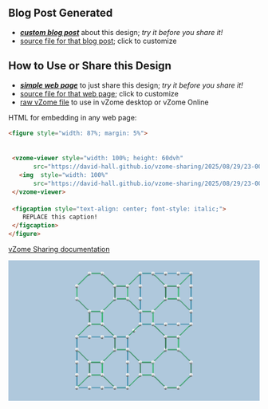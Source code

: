 
## Blog Post Generated

 - [***custom blog post***](<https://david-hall.github.io/vzome-sharing/2025/08/29/Laves-graph-rotational-symmetry-23-00-04.html>) about this design; *try it before you share it!*
 - [source file for that blog post](<https://github.com/david-hall/vzome-sharing/edit/main/_posts/2025-08-29-Laves-graph-rotational-symmetry-23-00-04.md>); click to customize
 


## How to Use or Share this Design

 - [***simple web page***](<https://david-hall.github.io/vzome-sharing/2025/08/29/23-00-04-Laves-graph-rotational-symmetry/>) to just share this design; *try it before you share it!*
 - [source file for that web page](<https://github.com/david-hall/vzome-sharing/edit/main/2025/08/29/23-00-04-Laves-graph-rotational-symmetry/index.md>); click to customize
 - [raw vZome file](<https://raw.githubusercontent.com/david-hall/vzome-sharing/main/2025/08/29/23-00-04-Laves-graph-rotational-symmetry/Laves-graph-rotational-symmetry.vZome>) to use in vZome desktop or vZome Online
 
 HTML for embedding in any web page:
 ```html
<figure style="width: 87%; margin: 5%">
  
  
  <vzome-viewer style="width: 100%; height: 60dvh" 
        src="https://david-hall.github.io/vzome-sharing/2025/08/29/23-00-04-Laves-graph-rotational-symmetry/Laves-graph-rotational-symmetry.vZome" >
    <img  style="width: 100%"
        src="https://david-hall.github.io/vzome-sharing/2025/08/29/23-00-04-Laves-graph-rotational-symmetry/Laves-graph-rotational-symmetry.png" >
  </vzome-viewer>

  <figcaption style="text-align: center; font-style: italic;">
     REPLACE this caption!
  </figcaption>
</figure>

 ```

[vZome Sharing documentation](https://vzome.github.io/vzome/sharing.html#how-it-works)

![Image](<Laves-graph-rotational-symmetry.png>)

